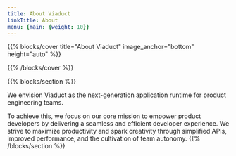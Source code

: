```yaml
---
title: About Viaduct
linkTitle: About
menu: {main: {weight: 10}}
---
```


{{% blocks/cover title="About Viaduct" image_anchor="bottom" height="auto" %}}


{{% /blocks/cover %}}

{{% blocks/section %}}

We envision Viaduct as the next-generation application runtime for product engineering teams.

To achieve this, we focus on our core mission to empower product developers by delivering a seamless and efficient developer experience. We strive to maximize productivity and spark creativity through simplified APIs, improved performance, and the cultivation of team autonomy.
{{% /blocks/section %}}
